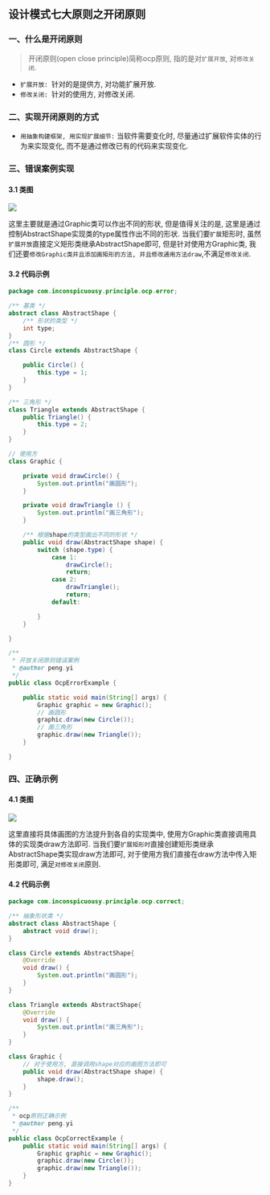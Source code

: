 ## 设计模式七大原则之开闭原则

### 一、什么是开闭原则

> 开闭原则(open close principle)简称ocp原则, 指的是对`扩展开放`, 对`修改关闭`.

- `扩展开放: `针对的是提供方, 对功能扩展开放.
- `修改关闭: `针对的使用方, 对修改关闭.

### 二、实现开闭原则的方式

- `用抽象构建框架, 用实现扩展细节:` 当软件需要变化时, 尽量通过扩展软件实体的行为来实现变化, 而不是通过修改已有的代码来实现变化. 

### 三、错误案例实现

#### 3.1 类图

![](https://raw.githubusercontent.com/inconspicuousy-start/image/master//%E8%AE%BE%E8%AE%A1%E6%A8%A1%E5%BC%8F/20200826115302.png)

这里主要就是通过Graphic类可以作出不同的形状, 但是值得关注的是, 这里是通过控制AbstractShape实现类的type属性作出不同的形状. 当我们要`扩展`矩形时, 虽然`扩展开放`直接定义矩形类继承AbstractShape即可, 但是针对使用方Graphic类, 我们还要`修改Graphic类并且添加画矩形的方法, 并且修改通用方法draw`,不满足`修改关闭`.

#### 3.2 代码示例

```java
package com.inconspicuousy.principle.ocp.error;

/** 基类 */
abstract class AbstractShape {
    /** 形状的类型 */
    int type;
}
/** 圆形 */
class Circle extends AbstractShape {

    public Circle() {
        this.type = 1;
    }
}

/** 三角形 */
class Triangle extends AbstractShape {
    public Triangle() {
        this.type = 2;
    }
}

// 使用方
class Graphic {

    private void drawCircle() {
        System.out.println("画圆形");
    }

    private void drawTriangle () {
        System.out.println("画三角形");
    }

    /** 根据shape的类型画出不同的形状 */
    public void draw(AbstractShape shape) {
        switch (shape.type) {
            case 1:
                drawCircle();
                return;
            case 2:
                drawTriangle();
                return;
            default:

        }
    }

}

/**
 * 开放关闭原则错误案例
 * @author peng.yi
 */
public class OcpErrorExample {

    public static void main(String[] args) {
        Graphic graphic = new Graphic();
        // 画圆形
        graphic.draw(new Circle());
        // 画三角形
        graphic.draw(new Triangle());
    }

}
```

### 四、正确示例

#### 4.1 类图

![](https://raw.githubusercontent.com/inconspicuousy-start/image/master//%E8%AE%BE%E8%AE%A1%E6%A8%A1%E5%BC%8F/20200826121027.png)

这里直接将具体画图的方法提升到各自的实现类中, 使用方Graphic类直接调用具体的实现类draw方法即可. 当我们要`扩展矩形时`直接创建矩形类继承AbstractShape类实现draw方法即可, 对于使用方我们直接在draw方法中传入矩形类即可, 满足`对修改关闭`原则.

#### 4.2 代码示例

```java
package com.inconspicuousy.principle.ocp.correct;

/** 抽象形状类 */
abstract class AbstractShape {
    abstract void draw();
}

class Circle extends AbstractShape{
    @Override
    void draw() {
        System.out.println("画圆形");
    }
}

class Triangle extends AbstractShape{
    @Override
    void draw() {
        System.out.println("画三角形");
    }
}

class Graphic {
    // 对于使用方, 直接调用shape对应的画图方法即可
    public void draw(AbstractShape shape) {
        shape.draw();
    }
}

/**
 * ocp原则正确示例
 * @author peng.yi
 */
public class OcpCorrectExample {
    public static void main(String[] args) {
        Graphic graphic = new Graphic();
        graphic.draw(new Circle());
        graphic.draw(new Triangle());
    }
}
```

